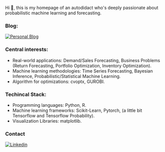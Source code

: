 Hi 🤗, this is my homepage of an autodidact who's deeply passionate about probabilistic machine learning and forecasting. 

### Blog:
[![Personal Blog](https://img.shields.io/badge/blog-black?logo=jekyll&logoColor=white&link=https://callmequant.github.io/)](https://callmequant.github.io/)

### Central interests:

- Real-world applications: Demand/Sales Forecasting, Business Problems (Return Forecasting, Portfolio Optimization, Inventory Optimization).
- Machine learning methodologies: Time Series Forecasting, Bayesian Inference, Probabilistic/Statistical Machine Learning.
- Algorithm for optimizations: cvoptx, GUROBI.

### Techincal Stack:

- Programming languages: Python, R.
- Machine learning frameworks: Scikit-Learn, Pytorch, (a little bit Tensorflow and Tensorflow Probability).
- Visualization Libraries: matplotlib.

### Contact 
[![Linkedin](https://img.shields.io/badge/linkedin-black?logo=Linkedin&logoColor=white&link=https://www.linkedin.com/in/binh-ho-899390193/)](https://www.linkedin.com/in/binh-ho-899390193/)
